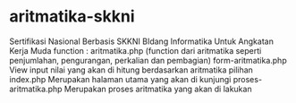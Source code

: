 # aritmatika-skkni
Sertifikasi Nasional Berbasis SKKNI BIdang Informatika Untuk Angkatan Kerja Muda  function : 
aritmatika.php (function dari aritmatika seperti penjumlahan, pengurangan, perkalian dan pembagian)
form-aritmatika.php View input nilai yang akan di hitung berdasarkan aritmatika pilihan 
index.php Merupakan halaman utama yang akan di kunjungi 
proses-aritmatika.php Merupakan proses aritmatika yang akan di lakukan

